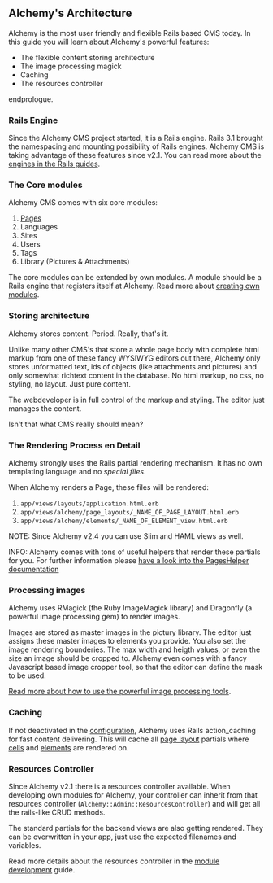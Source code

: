 Alchemy's Architecture
----------------------

Alchemy is the most user friendly and flexible Rails based CMS today. In
this guide you will learn about Alchemy's powerful features:

-   The flexible content storing architecture
-   The image processing magick
-   Caching
-   The resources controller

endprologue.

### Rails Engine

Since the Alchemy CMS project started, it is a Rails engine. Rails 3.1 brought the namespacing and mounting possibility of Rails engines.
Alchemy CMS is taking advantage of these features since v2.1. You can read more about the [engines in the Rails guides](http://edgeguides.rubyonrails.org/engines.html).

### The Core modules

Alchemy CMS comes with six core modules:

1.  [Pages](pages.html)
2.  Languages
3.  Sites
4.  Users
5.  Tags
6.  Library (Pictures & Attachments)

The core modules can be extended by own modules. A module should be a Rails engine that registers itself at Alchemy.
Read more about [creating own modules](create_modules.html).

### Storing architecture

Alchemy stores content. Period. Really, that's it.

Unlike many other CMS's that store a whole page body with complete html
markup from one of these fancy WYSIWYG editors out there, Alchemy only
stores unformatted text, ids of objects (like attachments and pictures)
and only somewhat richtext content in the database. No html markup, no
css, no styling, no layout. Just pure content.

The webdeveloper is in full control of the markup and styling. The
editor just manages the content.

Isn't that what CMS really should mean?

### The Rendering Process en Detail

Alchemy strongly uses the Rails partial rendering mechanism. It has no
own templating language and no *special files*.

When Alchemy renders a Page, these files will be rendered:

1.  <code>app/views/layouts/application.html.erb</code>
2.  <code>app/views/alchemy/page_layouts/_NAME_OF_PAGE_LAYOUT.html.erb</code>
3.  <code>app/views/alchemy/elements/_NAME_OF_ELEMENT_view.html.erb</code>

NOTE: Since Alchemy v2.4 you can use Slim and HAML views as well.

INFO: Alchemy comes with tons of useful helpers that render these
partials for you. For further information please [have a look into the
PagesHelper documentation](http://rdoc.info/github/AlchemyCMS/alchemy_cms/Alchemy/PagesHelper.html)

### Processing images

Alchemy uses RMagick (the Ruby ImageMagick library) and Dragonfly (a
powerful image processing gem) to render images.

Images are stored as master images in the pictury library. The editor
just assigns these master images to elements you provide. You also set
the image rendering bounderies. The max width and heigth values, or even
the size an image should be cropped to. Alchemy even comes with a fancy
Javascript based image cropper tool, so that the editor can define the
mask to be used.

[Read more about how to use the powerful image processing tools](render_images.html).

### Caching

If not deactivated in the [configuration](configuration.html), Alchemy
uses Rails action\_caching for fast content delivering.
This will cache all [page layout](page_layouts.html) partials where
[cells](cells.html) and [elements](elements.html) are rendered on.

### Resources Controller

Since Alchemy v2.1 there is a resources controller available. When
developing own modules for Alchemy, your controller can inherit from
that resources controller (`Alchemy::Admin::ResourcesController`) and will get all the
rails-like CRUD methods.

The standard partials for the backend views are also getting rendered.
They can be overwritten in your app, just use the expected filenames and
variables.

Read more details about the resources controller in the [module development](create_modules.html) guide.
